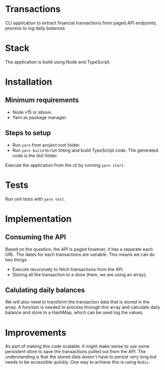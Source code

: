 # Transactions

CLI application to extract financial transactions from paged API endpoints, process to log daily balances

# Stack
The application is build using Node and TypeScript.

# Installation

## Minimum requirements
- Node v15 or above.
- Yarn as package manager.

## Steps to setup
- Run `yarn` from project root folder.
- Run `yarn build` to run linting and build TypeScript code. The generated code is the dist folder.

Execute the application from the cli by running `yarn start`.

# Tests
Run unit tests with `yarn test`.

# Implementation
## Consuming the API

Based on the question, the API is paged however, it has a separate each URL. The dates for each transactions are variable. This means we can do two things. 

- Execute recursively to fetch transactions from the API.
- Storing all the transaction to a store (here, we are using an array);


## Calulating daily balances

We will also need to transform the transaction data that is stored in the array. A function is needed to process through this array and calculate daily balance and store to a HashMap, which can be used log the values.

# Improvements
As part of making this code scalable. It might make sense to use some persistent store to save the transactions pulled out from the API. The understanding is that the stored data doesn't have to persist very long but needs to be accessible quickly. One way to achieve this is using `Redis`.